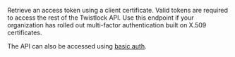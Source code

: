 Retrieve an access token using a client certificate.
Valid tokens are required to access the rest of the Twistlock API.
Use this endpoint if your organization has rolled out multi-factor authentication built on X.509 certificates.

The API can also be accessed using [basic auth](https://docs.twistlock.com/docs/api/access_api.html).
